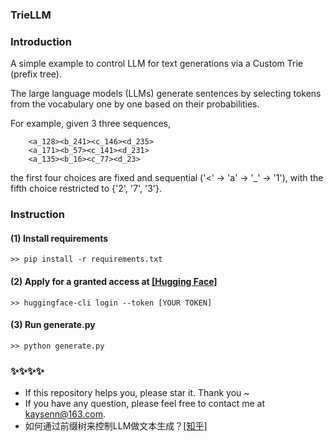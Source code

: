 ﻿### TrieLLM 


### Introduction
A simple example to control LLM for text generations via a Custom Trie (prefix tree).

The large language models (LLMs) generate sentences by selecting tokens from the vocabulary one by one based on their probabilities.

For example, given 3 three sequences,

        <a_128><b_241><c_146><d_235>
        <a_171><b_57><c_141><d_231>
        <a_135><b_16><c_77><d_23>


the first four choices are fixed and sequential ('<' → 'a' → '_' → '1'), with the fifth choice restricted to {'2', '7', '3'}.

### Instruction

#### (1) Install requirements 

    >> pip install -r requirements.txt


#### (2) Apply for a granted access at [[Hugging Face]](https://huggingface.co/meta-llama/Llama-3.2-1B)

    >> huggingface-cli login --token [YOUR TOKEN]

#### (3) Run generate.py

    >> python generate.py



### ✨✨✨✨ 
- If this repository helps you, please star it. Thank you ~
- If you have any question, please feel free to contact me at kaysenn@163.com.
- 如何通过前缀树来控制LLM做文本生成？[[知乎]](https://zhuanlan.zhihu.com/p/1604769906)


